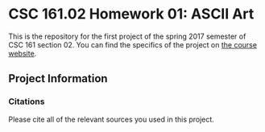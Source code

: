 # CSC 161.02 Homework 01: ASCII Art
This is the repository for the first project of the spring 2017 semester of CSC 161 section 02.
You can find the specifics of the project on [the course website](http://www.cs.grinnell.edu/~klingeti/courses/s2017/csc161/homeworks/01-ascii-art.html).

## Project Information

### Citations
Please cite all of the relevant sources you used in this project.
